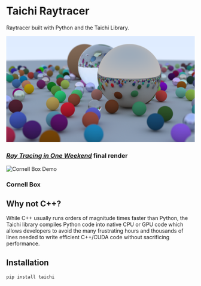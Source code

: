 # Taichi Raytracer

Raytracer built with Python and the Taichi Library.

![Raytracing in One Weekend Image](images/raytracing_in_one_weekend.png)
### [_Ray Tracing in One Weekend_](https://raytracing.github.io/books/RayTracingInOneWeekend.html) final render

![Cornell Box Demo](https://github.com/user-attachments/assets/a9d083fd-600e-46ca-bb94-6e5f22c839dd)
### Cornell Box

## Why not C++?
While C++ usually runs orders of magnitude times faster than Python, the Taichi library compiles Python code into native CPU or GPU code which allows developers to avoid the many frustrating hours and thousands of lines needed to write efficient C++/CUDA code without sacrificing performance. 

## Installation
```
pip install taichi
```
